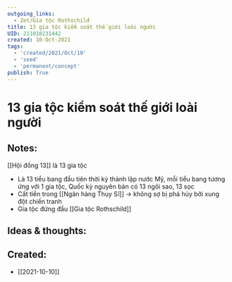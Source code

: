 ```yaml
---
outgoing_links:
  - Zet/Gia tộc Rothschild
title: 13 gia tộc kiểm soát thế giới loài người
UID: 211010231442
created: 10-Oct-2021
tags:
  - 'created/2021/Oct/10'
  - 'seed'
  - 'permanent/concept'
publish: True
---
```

# 13 gia tộc kiểm soát thế giới loài người

## Notes:
[[Hội đồng 13]] là 13 gia tộc

- Là 13 tiểu bang đầu tiên thời kỳ thành lập nước Mỹ, mỗi tiểu bang tương ứng với 1 gia tộc, Quốc kỳ nguyên bản có 13 ngôi sao, 13 sọc
- Cất tiền trong [[Ngân hàng Thụy Sĩ]] -> không sợ bị phá hủy bởi xung đột chiến tranh
- Gia tộc đứng đầu [[Gia tộc Rothschild]]
	

## Ideas & thoughts:

## Created:
- [[2021-10-10]]

